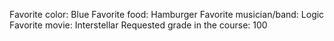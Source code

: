 Favorite color: Blue
Favorite food: Hamburger
Favorite musician/band: Logic
Favorite movie: Interstellar
Requested grade in the course: 100
